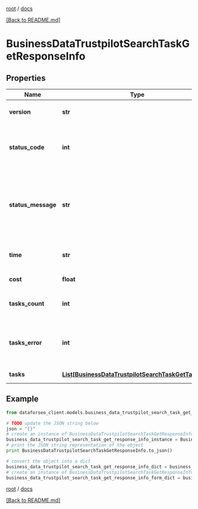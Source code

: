 [root](./../ "root") / [docs](./ "docs")

[[Back to README.md]](./../README.md "[Back to README.md]")

# BusinessDataTrustpilotSearchTaskGetResponseInfo

## Properties

Name | Type | Description | Notes
------------ | ------------- | ------------- | -------------
**version** | **str** | the current version of the API | [optional]
**status_code** | **int** | general status code you can find the full list of the response codes here | [optional]
**status_message** | **str** | general informational message you can find the full list of general informational messages here | [optional]
**time** | **str** | total execution time, seconds | [optional]
**cost** | **float** | total tasks cost, USD | [optional]
**tasks_count** | **int** | the number of tasks in the tasks array | [optional]
**tasks_error** | **int** | the number of tasks in the tasks array returned with an error | [optional]
**tasks** | [**List[BusinessDataTrustpilotSearchTaskGetTaskInfo]**](BusinessDataTrustpilotSearchTaskGetTaskInfo.md) | array of tasks | [optional]

## Example

```python
from dataforseo_client.models.business_data_trustpilot_search_task_get_response_info import BusinessDataTrustpilotSearchTaskGetResponseInfo

# TODO update the JSON string below
json = "{}"
# create an instance of BusinessDataTrustpilotSearchTaskGetResponseInfo from a JSON string
business_data_trustpilot_search_task_get_response_info_instance = BusinessDataTrustpilotSearchTaskGetResponseInfo.from_json(json)
# print the JSON string representation of the object
print BusinessDataTrustpilotSearchTaskGetResponseInfo.to_json()

# convert the object into a dict
business_data_trustpilot_search_task_get_response_info_dict = business_data_trustpilot_search_task_get_response_info_instance.to_dict()
# create an instance of BusinessDataTrustpilotSearchTaskGetResponseInfo from a dict
business_data_trustpilot_search_task_get_response_info_form_dict = business_data_trustpilot_search_task_get_response_info.from_dict(business_data_trustpilot_search_task_get_response_info_dict)
```

  

[root](./../ "root") / [docs](./ "docs")

[[Back to README.md]](./../README.md "[Back to README.md]")